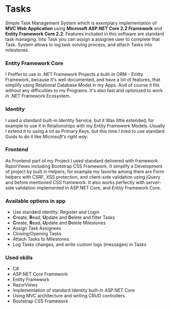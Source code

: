 # Tasks
Simple Task Management System which is exemplary implementation of **MVC Web Application** using **Microsoft ASP.NET Core 2.2 Framework** and **Entity Framework Core 2.2**.
Features included in this software are standard task managing. Into Task you can assign a assignee user to complete that Task. System allows to log task solving process,
and attach Tasks into milestones.

### Entity Framework Core
I Preffer to use in .NET Framework Projects a built-in ORM - Entity Framework, because it's well documented, and have a lot of features,
that simplify using Relational Database Model in my Apps. And of course it fits without any difficulties to my Programs. It's also fast and
optimized to work in .NET Framework Ecosystem.

### Identity
I used a standard built-in Identity Service, but it Was little extended, for example to use it in Relationships with my Entity Framework Models.
Usually I extend it to using a int as Primary Keys, but this time I tried to use standard Guids to do it like _Microsoft's right way_.

### Frontend
As Frontend part of my Project I used standard delivered with framework RazorViews including Bootstrap CSS Framework. It simplify a Development of project
by built in Helpers, for example my favorite among them are Form helpers with CSRF, XSS protection, and client-side validation using jQuery and before mentioned CSS framework.
It also works perfectly with server-side validation implemented in ASP.NET Core, and Entity Framework Core.

### Available options in app

* Use standard identity: Register and Login
* **C**reate, **R**ead, **U**pdate and **D**elete and filter Tasks
* **C**reate, **R**ead, **U**pdate and **D**elete Milestones
* Assign Task Assignees
* Closing/Opening Tasks
* Attach Tasks to Milestones
* Log Tasks changes, and write custom logs (messages) in Tasks

### Used skills

* C#
* ASP.NET Core Framework
* Entity Framework
* RazorViews
* Implementation of standard Identity built-in ASP.NET Core
* Using MVC architecture and writing CRUD controllers
* Bootstrap CSS Framework

